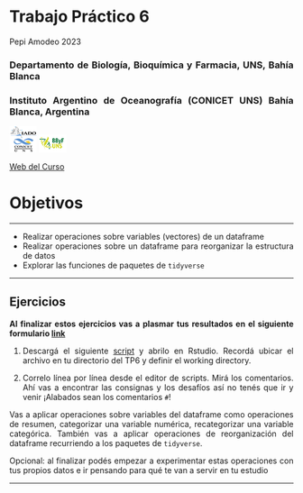 Trabajo Práctico 6
================
Pepi Amodeo
2023

<!--SETUP-->
<style> body {text-align: justify} </style>
<!--SOCIAL LINKS-->

### Departamento de Biología, Bioquímica y Farmacia, UNS, Bahía Blanca

### Instituto Argentino de Oceanografía (CONICET UNS) Bahía Blanca, Argentina

![icon_IADO](./img/logo_iado_2019_negro.png)
![icon_DBBF](./img/BBF_UNS_color_50p.png)

[Web del Curso](https://pepiamodeo.github.io/cursoR/)

# Objetivos

------------------------------------------------------------------------

-   Realizar operaciones sobre variables (vectores) de un dataframe
-   Realizar operaciones sobre un dataframe para reorganizar la
    estructura de datos
-   Explorar las funciones de paquetes de `tidyverse`

------------------------------------------------------------------------

## Ejercicios

**Al finalizar estos ejercicios vas a plasmar tus resultados en el
siguiente formulario [link](https://forms.gle/5s2ccHArE3m5U7Az8)**

1)  Descargá el siguiente
    [script](https://pepiamodeo.github.io/cursoR/TPs/scripts/TP6_ejercicio.R)
    y abrilo en Rstudio. Recordá ubicar el archivo en tu directorio del
    TP6 y definir el working directory.

2)  Correlo línea por línea desde el editor de scripts. Mirá los
    comentarios. Ahí vas a encontrar las consignas y los desafíos así no
    tenés que ir y venir ¡Alabados sean los comentarios `#`!

Vas a aplicar operaciones sobre variables del dataframe como operaciones
de resumen, categorizar una variable numérica, recategorizar una
variable categórica. También vas a aplicar operaciones de reorganización
del dataframe recurriendo a los paquetes de `tidyverse`.

Opcional: al finalizar podés empezar a experimentar estas operaciones
con tus propios datos e ir pensando para qué te van a servir en tu
estudio

------------------------------------------------------------------------
